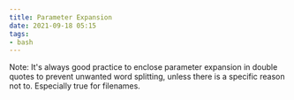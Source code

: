 ```yaml
---
title: Parameter Expansion
date: 2021-09-18 05:15
tags:
- bash
---
```


Note: It's always good practice to enclose parameter expansion in double
quotes to prevent unwanted word splitting, unless there is a specific
reason not to. Especially true for filenames.
